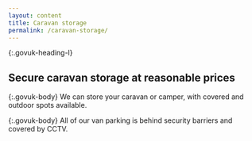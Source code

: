 ```yaml
---
layout: content
title: Caravan storage
permalink: /caravan-storage/
---
```


{:.govuk-heading-l}
## Secure caravan storage at reasonable prices

{:.govuk-body}
We can store your caravan or camper, with covered and outdoor spots available.

{:.govuk-body}
All of our van parking is behind security barriers and covered by CCTV.
